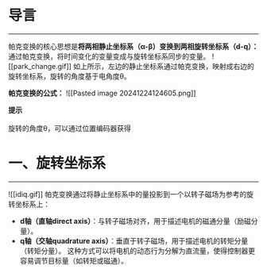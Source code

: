 # 导言
---
帕克变换的核心思想是**将两相静止坐标系（α-β）变换到两相旋转坐标系（d-q）：** 通过帕克变换，将时间变化的变量变成与旋转坐标系同步的变量。
![[park_change.gif]]
如上所示，左边的静止坐标系通过帕克变换，映射成右边的旋转坐标系，旋转的角度基于电角度θ。

**帕克变换的公式：**
![[Pasted image 20241224124605.png]]

<div class="tip">
<strong>提示</strong><br><br>旋转的角度θ，可以通过位置编码器获得
</div>

# 一、旋转坐标系
---
![[idiq.gif]]
帕克变换通过将静止坐标系中的量投影到一个以转子磁场为参考的旋转坐标系上：
- **d轴（直轴direct axis）**：与转子磁场对齐，用于描述电机的磁通分量（励磁分量）。
- **q轴（交轴quadrature axis）**：垂直于转子磁场，用于描述电机的转矩分量（转矩分量）。
这种方式可以将电机的动态行为分解为直流量，使得控制器更容易调节目标量（如转矩或磁通）。





